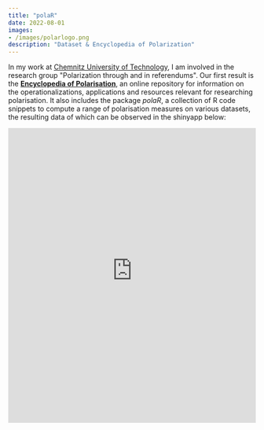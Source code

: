 ```yaml
---
title: "polaR"
date: 2022-08-01
images:
- /images/polarlogo.png
description: "Dataset & Encyclopedia of Polarization"
---
```


In my work at [Chemnitz University of Technology](https://tu-chemnitz.de/polmeth), I am involved in the research group "Polarization through and in referendums". Our first result is the **[Encyclopedia of Polarisation](https://polrefpolar.netlify.app)**, an online repository for information on the operationalizations, applications and resources relevant for researching polarisation. It also includes the package _polaR_, a collection of R code snippets to compute a range of polarisation measures on various datasets, the resulting data of which can be observed in the shinyapp below: 

<iframe src="https://felixgruenewald.shinyapps.io/polarapp/"
    frameborder="0"
    scrolling="no" 
    style="overflow:hidden;height:600;width:100%" 
    height="1000" 
    width="100%"></iframe>

